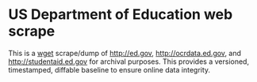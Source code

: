 # US Department of Education web scrape

This is a [wget](https://www.gnu.org/software/wget/) scrape/dump of http://ed.gov, http://ocrdata.ed.gov, and http://studentaid.ed.gov for archival purposes. This provides a versioned, timestamped, diffable baseline to ensure online data integrity.
